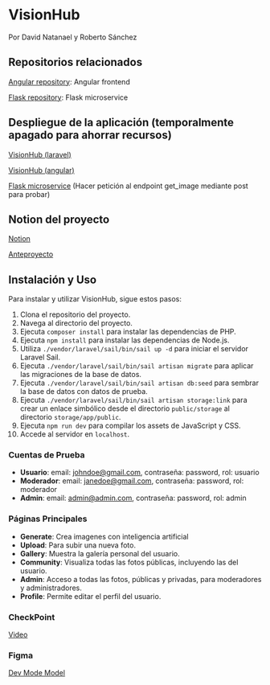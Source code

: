 # VisionHub
Por David Natanael y Roberto Sánchez
## Repositorios relacionados

[Angular repository](https://github.com/r0zh/VisionHub-angular): Angular frontend

[Flask repository](https://github.com/r0zh/VisionHub-flask): Flask microservice


## Despliegue de la aplicación (temporalmente apagado para ahorrar recursos)
[VisionHub (laravel)](http://laravelloadbalancer-1413397690.us-east-1.elb.amazonaws.com/)

[VisionHub (angular)](http://angularloadbalancer-279767366.us-east-1.elb.amazonaws.com/)

[Flask microservice](http://flaskloadbalancer-64905749.us-east-1.elb.amazonaws.com) (Hacer petición al endpoint get_image mediante post para probar) 

## Notion del proyecto 
[Notion](https://www.notion.so/e67ae944be194b38bcba67d7642c7b3f?v=912bed725fd94a7dab5d94a88ed09741) 

[Anteproyecto](https://www.notion.so/Anteproyecto-ab2ea79e76064f66812afe1d15b711fb)

## Instalación y Uso

Para instalar y utilizar VisionHub, sigue estos pasos:

1.  Clona el repositorio del proyecto.
2.  Navega al directorio del proyecto.
3.  Ejecuta `composer install` para instalar las dependencias de PHP.
4.  Ejecuta `npm install` para instalar las dependencias de Node.js.
6.  Utiliza `./vendor/laravel/sail/bin/sail up -d` para iniciar el servidor Laravel Sail.
7.  Ejecuta `./vendor/laravel/sail/bin/sail artisan migrate` para aplicar las migraciones de la base de datos.
8.  Ejecuta `./vendor/laravel/sail/bin/sail artisan db:seed` para sembrar la base de datos con datos de prueba.
9.  Ejecuta `./vendor/laravel/sail/bin/sail artisan storage:link` para crear un enlace simbólico desde el directorio `public/storage` al directorio `storage/app/public`.
10.  Ejecuta `npm run dev` para compilar los assets de JavaScript y CSS.
11. Accede al servidor en `localhost`.

### Cuentas de Prueba

-   **Usuario**: email: [johndoe@gmail.com](mailto:johndoe@gmail.com), contraseña: password, rol: usuario
-   **Moderador**: email: [janedoe@gmail.com](mailto:janedoe@gmail.com), contraseña: password, rol: moderador
-   **Admin**: email: [admin@admin.com](mailto:admin@admin.com), contraseña: password, rol: admin

### Páginas Principales

-   **Generate**: Crea imagenes con inteligencia artificial
-   **Upload**: Para subir una nueva foto.
-   **Gallery**: Muestra la galería personal del usuario.
-   **Community**: Visualiza todas las fotos públicas, incluyendo las del usuario.
-   **Admin**: Acceso a todas las fotos, públicas y privadas, para moderadores y administradores.
-   **Profile**: Permite editar el perfil del usuario.

### CheckPoint
[Video](https://drive.google.com/file/d/1GPy1Gv4cX6CCfkl943jLvkfbpGoQ8JoE/view?usp=sharing)

### Figma
[Dev Mode Model](https://www.figma.com/design/aEFF26799mmBetGKZAb16l/VisionHub-Langing?m=dev&node-id=0-1&t=04fA0WBxkUMyFb8W-1)

